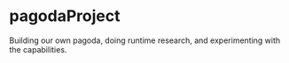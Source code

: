 # pagodaProject
Building our own pagoda, doing runtime research, and experimenting with the capabilities.
